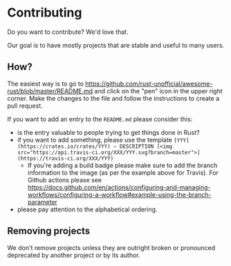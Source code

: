 # Contributing

Do you want to contribute? We'd love that.

Our goal is to have mostly projects that are stable and useful to many users.

## How?

The easiest way is to go to https://github.com/rust-unofficial/awesome-rust/blob/master/README.md and click on the "pen" icon in the upper right corner. Make the changes to the file and follow the instructions to create a pull request.

If you want to add an entry to the `README.md` please consider this:

- is the entry valuable to people trying to get things done in Rust?
- if you want to add something, please use the template `[YYY](https://crates.io/crates/YYY) — DESCRIPTION [<img src="https://api.travis-ci.org/XXX/YYY.svg?branch=master">](https://travis-ci.org/XXX/YYY)`
    * If you're adding a build badge please make sure to add the branch information to the image (as per the example above for Travis). For Github actions please see https://docs.github.com/en/actions/configuring-and-managing-workflows/configuring-a-workflow#example-using-the-branch-parameter
- please pay attention to the alphabetical ordering.


## Removing projects

We don't remove projects unless they are outright broken or pronounced deprecated by another project or by its author.
